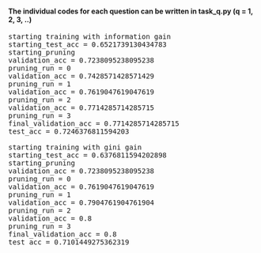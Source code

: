 #### The individual codes for each question can be written in task_q.py (q = 1, 2, 3, ..)
<pre>
starting training with information gain
starting_test_acc = 0.6521739130434783
starting_pruning
validation_acc = 0.7238095238095238
pruning_run = 0
validation_acc = 0.7428571428571429
pruning_run = 1
validation_acc = 0.7619047619047619
pruning_run = 2
validation_acc = 0.7714285714285715
pruning_run = 3
final_validation_acc = 0.7714285714285715
test_acc = 0.7246376811594203 

starting training with gini gain
starting_test_acc = 0.6376811594202898
starting_pruning
validation_acc = 0.7238095238095238
pruning_run = 0
validation_acc = 0.7619047619047619
pruning_run = 1
validation_acc = 0.7904761904761904
pruning_run = 2
validation_acc = 0.8
pruning_run = 3
final_validation_acc = 0.8
test_acc = 0.7101449275362319
</pre>